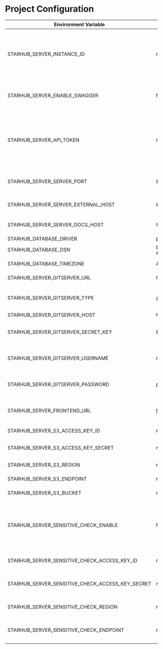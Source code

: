 # Project Configuration

| Environment Variable | Default Value | Description |
| --- | --- | --- |
| STARHUB_SERVER_INSTANCE_ID | none | A unique instance ID used to identify multiple instances during deployment |
| STARHUB_SERVER_ENABLE_SWAGGER | false | Whether to enable Swagger documentation service |
| STARHUB_SERVER_API_TOKEN | none | API token for identity verification with the frontend, it needs to be 128 characters long |
| STARHUB_SERVER_SERVER_PORT | 8080 | Port on which CSGhub Server listens after startup |
| STARHUB_SERVER_SERVER_EXTERNAL_HOST | localhost | Host after CSGhub Server startup |
| STARHUB_SERVER_SERVER_DOCS_HOST | `http://localhost:6636` | Host after Swagger startup |
| STARHUB_DATABASE_DRIVER | pg | Database type |
| STARHUB_DATABASE_DSN | postgresql://postgres:postgres@localhost:5432/STARHUB_SERVER?sslmode=disable | Database DSN |
| STARHUB_DATABASE_TIMEZONE | Asia/Shanghai | Database timezone |
| STARHUB_SERVER_GITSERVER_URL | http://localhost:3000 | Git server address |
| STARHUB_SERVER_GITSERVER_TYPE | gitea | Git server type, currently only supports gitea |
| STARHUB_SERVER_GITSERVER_HOST | http://localhost:3000 | Git server host |
| STARHUB_SERVER_GITSERVER_SECRET_KEY | 619c849c49e03754454ccd4cda79a209ce0b30b3 | Access token for Git server administrator user |
| STARHUB_SERVER_GITSERVER_USERNAME | root | Account of the Git server administrator user |
| STARHUB_SERVER_GITSERVER_PASSWORD | password123 | Password of the Git server administrator user |
| STARHUB_SERVER_FRONTEND_URL | https://portal-stg.opencsg.com | URL after CSGhub frontend project startup |
| STARHUB_SERVER_S3_ACCESS_KEY_ID | none | S3 storage Access key ID |
| STARHUB_SERVER_S3_ACCESS_KEY_SECRET | none | S3 storage Access key Secret |
| STARHUB_SERVER_S3_REGION | none | S3 storage region |
| STARHUB_SERVER_S3_ENDPOINT | none | S3 storage address |
| STARHUB_SERVER_S3_BUCKET | none | S3 storage bucket |
| STARHUB_SERVER_SENSITIVE_CHECK_ENABLE | false | Whether to enable text review (currently only supports Alibaba Cloud content review service) |
| STARHUB_SERVER_SENSITIVE_CHECK_ACCESS_KEY_ID | none | Alibaba Cloud content review Access key ID |
| STARHUB_SERVER_SENSITIVE_CHECK_ACCESS_KEY_SECRET | none | Alibaba Cloud content review Access key secret |
| STARHUB_SERVER_SENSITIVE_CHECK_REGION | none | Alibaba Cloud content review region |
| STARHUB_SERVER_SENSITIVE_CHECK_ENDPOINT | none | Alibaba Cloud content review service address |
